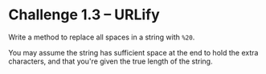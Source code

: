 # Challenge 1.3 – URLify

Write a method to replace all spaces in a string with `%20`.

You may assume the string has sufficient space at the end to hold the extra characters, and that you're given the true
length of the string.